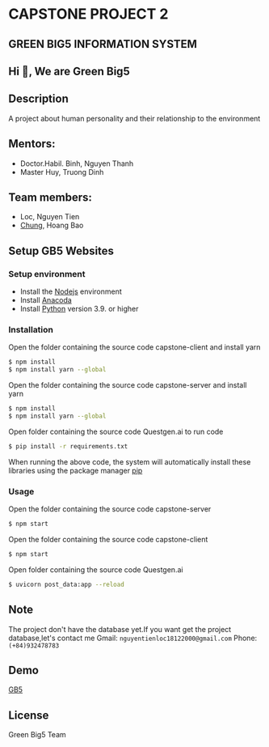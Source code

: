 # CAPSTONE PROJECT 2
## GREEN BIG5 INFORMATION SYSTEM
## Hi 👋, We are Green Big5

## Description
A project about human personality and their relationship to the environment

## Mentors:
- Doctor.Habil. Binh, Nguyen Thanh
- Master Huy, Truong Dinh

## Team members: 
- Loc, Nguyen Tien
- [Chung](https://github.com/Cyouisme/), Hoang Bao

## Setup GB5 Websites

### Setup environment
- Install the [Nodejs](https://nodejs.org/en/download/) environment
- Install [Anacoda](https://www.anaconda.com/)
- Install [Python](https://www.python.org/downloads/) version 3.9. or higher

### Installation

Open the folder containing the source code capstone-client and install yarn

```bash
$ npm install
$ npm install yarn --global
```

Open the folder containing the source code capstone-server and install yarn

```bash
$ npm install
$ npm install yarn --global
```

Open folder containing the source code Questgen.ai to run code 

```bash
$ pip install -r requirements.txt
```

When running the above code, the system will automatically install these libraries using the package manager [pip](https://pip.pypa.io/en/stable/)

### Usage

Open the folder containing the source code capstone-server
```bash
$ npm start
```

Open the folder containing the source code capstone-client
```bash
$ npm start
```

Open folder containing the source code Questgen.ai

```bash
$ uvicorn post_data:app --reload
```

## Note
The project don't have the database yet.If you want get the project database,let's contact me
Gmail: `nguyentienloc18122000@gmail.com`
Phone: `(+84)932478783`

## Demo
[GB5](http://greenbig5.herokuapp.com/)

## License
Green Big5 Team
